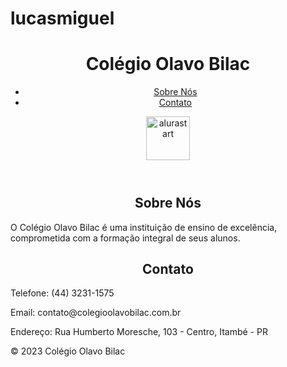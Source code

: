 # lucasmiguel
<!DOCTYPE html>
<html lang="pt-br">
  <head>
    <meta charset="UTF-8">
 
   
  </head>
  <body>
    <header>
      <h1>Colégio Olavo Bilac</h1>
      <nav>
        <ul>
          <li><a href="#sobre">Sobre Nós</a></li>
          <li><a href="#contato">Contato</a></li>
        </ul>
        <img src="https://site-criativo-alura.vercel.app/alurastart%20logo.png"  alt="alurastart" height=70>
      </nav>
    </header>
    <main>
      <section id="sobre">
        <h2><center>Sobre Nós</center></h2>
        <p>O Colégio Olavo Bilac é uma instituição de ensino de excelência, comprometida com a formação integral de seus alunos.</p>
      </section>
      <section id="contato">
        <h2><center>Contato</center></h2>
        <p>Telefone: (44) 3231-1575</p>
        <p>Email: contato@colegioolavobilac.com.br</p>
        <p>Endereço: Rua Humberto Moresche, 103 - Centro, Itambé - PR</p>
      </section>
    </main>
    <footer>
      <p>&copy; 2023 Colégio Olavo Bilac</p>
    </footer>
  </body>
</html>
